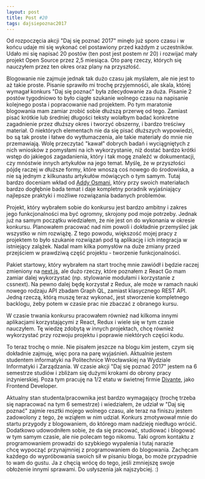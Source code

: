 ```yaml
---
layout: post
title: Post #20
tags: dajsiepoznac2017
---
```


Od rozpoczęcia akcji "Daj się poznać 2017" minęło już sporo czasu i w końcu udaje mi się wykonać cel postawiony przed każdym z uczestników. Udało mi się napisać 20 postów (ten post jest postem nr 20) i rozwijać mały projekt Open Source przez 2,5 miesiąca. Oto parę rzeczy, których się nauczyłem przez ten okres oraz plany na przyszłość.

<!--more-->

Blogowanie nie zajmuje jednak tak dużo czasu jak myślałem, ale nie jest to aż takie proste. Pisanie sprawiło mi trochę przyjemnośći, ale skala, której wymagał konkurs "Daj się poznać" była zdecydowanie za duża. Pisanie 2 postów tygodniowo to było ciągłe szukanie wolnego czasu na napisanie kolejnego posta i popracowanie nad projektem. Po tym maratonie blogowania mam zamiar zrobić sobie dłuższą przerwę od tego. Zamiast pisać krótkie lub średniej długości teksty wolałbym badać konkretne zagadnienie przez dłuższy okres i tworzyć obszerny, i bardzo treściwy materiał. O niektórych elementach nie da się pisać dłuższych wypowiedzi, bo są tak proste i łatwe do wytłumaczenia, ale takie materiały do mnie nie przemawiają. Wolę przeczytać "kawał" dobrych badań i wyciągniętych z nich wniosków z pomysłami na ich wykorzystanie, niż dostać bardzo krótki wstęp do jakiegoś zagadanienia, który i tak mogę znaleźć w dokumentacji, czy mnóstwie innych artykułów na jego temat. Myślę, że w przyszłości pójdę raczej w dłuższe formy, które wnoszą coś nowego do środowiska, a nie są jednym z kilkunastu artykułów mówiących o tym samym. Tutaj bardzo doceniam wkład od [Addy Osmani](https://medium.com/@addyosmani), który przy swoich materiałach bardzo dogłębnie bada temat i daje kompletny poradnik wyjaśniający najlepsze praktyki i możliwe rozwiązania badanych problemów.

Projekt, który wybrałem sobie do konkursu jest bardzo ambitny i zakres jego funkcjonalności ma być ogromny, skrojony pod moje potrzeby. Jednak już na samym początku wiedziałem, że nie jest on do wykonania w okresie konkursu. Planowałem pracować nad nim powoli i dokładnie przemyśleć jak wszystko w nim rozwiążę. Z tego powodu, większość mojej pracy z projektem to było szukanie rozwiązań pod tą aplikację i ich integracja w istniejący zalążek. Nadal mam kilka pomysłów na duże zmiany przed przejściem w prawdziwą część projektu - tworzenie funkcjonalności.

Pakiet startowy, który wybrałem na start trochę mnie zawiódł i będzie raczej zmieniony na [next.js](https://github.com/zeit/next.js/), ale dużo rzeczy, które poznałem z React Go mam zamiar dalej wykorzystać (np. stylowanie modułami i korzystanie z cssnext). Na pewno dalej będę korzystał z Redux, ale może w ramach nauki nowego rodzaju API zbadam Graph QL, zamiast klasycznego REST API. Jedną rzeczą, którą muszę teraz wykonać, jest stworzenie kompletnego backlogu, żeby potem w czasie prac nie zbaczać z obranego kursu.

W czasie trwania konkursu pracowałem również nad kilkoma innymi aplikacjami korzystającymi z React, Redux i wiele się w tym czasie nauczyłem. Tę wiedzę zdobytą w innych projektach, chcę również wykorzystać przy rozwoju projektu i poprawie niektórych części kodu.

To teraz trochę o mnie. Nie pisałem jeszcze na blogu kim jestem, czym się dokładnie zajmuję, więc pora na parę wyjaśnień. Aktualnie jestem studentem informatyki na Politechnice Wrocławskiej na Wydziale Informatyki i Zarządzania. W czasie akcji "Daj się poznać 2017" jestem na 6 semestrze studiów i zbliżam się dużymi krokami do obrony pracy inżynierskiej. Poza tym pracuję na 1/2 etatu w świetnej firmie [Divante](https://divante.co), jako Frontend Developer.

Aktualny stan studenta/pracownika jest bardzo wymagający (trochę trzeba się napracować na tym 6 semestrze) i wiedziałem, że udział w "Daj się poznać" zajmie resztki mojego wolnego czasu, ale teraz na finiszu jestem zadowolony z tego, że wziąłem w nim udział. Konkurs zmotywował mnie do startu przygody z blogowaniem, do którego mam nadzieję niedługo wrócić. Dodatkowo udowodniłem sobie, że da się pracować, studiować i blogować w tym samym czasie, ale nie polecam tego nikomu. Taki ogrom kontaktu z programowaniem prowadzi do szybkiego wypalenia i tutaj narazie chcę wypocząć przynajmniej z programowaniem do blogowania. Zachęcam każdego do wypróbowania swoich sił w pisaniu bloga, bo może przypadnie to wam do gustu. Ja z chęcią wrócę do tego, jeśli zmniejszę swoje obłożenie innymi sprawami. Do usłyszenia jak najszybciej. :)
